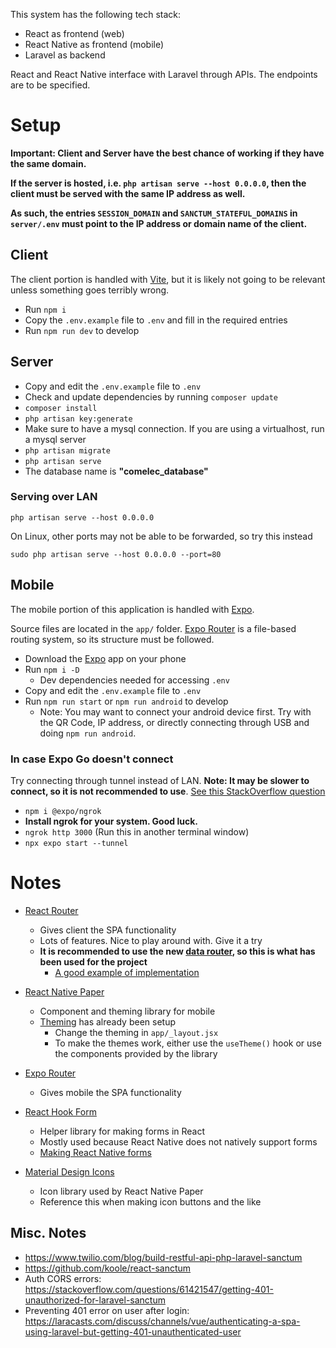 This system has the following tech stack:

- React as frontend (web)
- React Native as frontend (mobile)
- Laravel as backend

React and React Native interface with Laravel through APIs. The endpoints are to be specified.

# Setup

**Important: Client and Server have the best chance of working if they have the same domain.**

**If the server is hosted, i.e. `php artisan serve --host 0.0.0.0`, then the client must be served with the same IP address as well.**

**As such, the entries `SESSION_DOMAIN` and `SANCTUM_STATEFUL_DOMAINS` in `server/.env` must point to the IP address or domain name of the client.**

## Client

The client portion is handled with [Vite](https://vitejs.dev/guide/), but it is likely not going to be relevant unless something goes terribly wrong.

- Run `npm i`
- Copy the `.env.example` file to `.env` and fill in the required entries
- Run `npm run dev` to develop

## Server

- Copy and edit the `.env.example` file to `.env`
- Check and update dependencies by running `composer update`
- `composer install`
- `php artisan key:generate`
- Make sure to have a mysql connection. If you are using a virtualhost, run a mysql server
- `php artisan migrate`
- `php artisan serve`
- The database name is **"comelec_database"**

### Serving over LAN

`php artisan serve --host 0.0.0.0`

On Linux, other ports may not be able to be forwarded, so try this instead

`sudo php artisan serve --host 0.0.0.0 --port=80`

## Mobile

The mobile portion of this application is handled with [Expo](https://docs.expo.dev/).

Source files are located in the `app/` folder. [Expo Router](https://expo.github.io/router/docs/features/routing) is a file-based routing system, so its structure must be followed.

- Download the [Expo](https://play.google.com/store/apps/details?id=host.exp.exponent) app on your phone
- Run `npm i -D`
  - Dev dependencies needed for accessing `.env`
- Copy and edit the `.env.example` file to `.env`
- Run `npm run start` or `npm run android` to develop
  - Note: You may want to connect your android device first. Try with the QR Code, IP address, or directly connecting through USB and doing `npm run android`.

### In case Expo Go doesn't connect

Try connecting through tunnel instead of LAN. **Note: It may be slower to connect, so it is not recommended to use**. [See this StackOverflow question](https://stackoverflow.com/questions/66766591/expo-error-starting-tunnel-failed-to-install-expo-ngrok2-4-3-globally)

- `npm i @expo/ngrok`
- **Install ngrok for your system. Good luck.**
- `ngrok http 3000` (Run this in another terminal window)
- `npx expo start --tunnel`

# Notes

- [React Router](https://reactrouter.com/en/main/start/tutorial)
  - Gives client the SPA functionality
  - Lots of features. Nice to play around with. Give it a try
  - **It is recommended to use the new [data router](https://reactrouter.com/en/main/routers/create-browser-router), so this is what has been used for the project**
    - [A good example of implementation](https://github.com/remix-run/react-router/blob/dev/examples/data-router/src/app.tsx)

- [React Native Paper](https://callstack.github.io/react-native-paper/)
  - Component and theming library for mobile
  - [Theming](https://callstack.github.io/react-native-paper/docs/guides/theming) has already been setup
    - Change the theming in `app/_layout.jsx`
    - To make the themes work, either use the `useTheme()` hook or use the components provided by the library

- [Expo Router](https://expo.github.io/router/docs)
  - Gives mobile the SPA functionality

- [React Hook Form](https://react-hook-form.com/get-started)
  - Helper library for making forms in React
  - Mostly used because React Native does not natively support forms
  - [Making React Native forms](https://react-hook-form.com/get-started#ReactNative)

- [Material Design Icons](https://materialdesignicons.com)
  - Icon library used by React Native Paper
  - Reference this when making icon buttons and the like

## Misc. Notes

- https://www.twilio.com/blog/build-restful-api-php-laravel-sanctum
- https://github.com/koole/react-sanctum
- Auth CORS errors: https://stackoverflow.com/questions/61421547/getting-401-unauthorized-for-laravel-sanctum
- Preventing 401 error on user after login: https://laracasts.com/discuss/channels/vue/authenticating-a-spa-using-laravel-but-getting-401-unauthenticated-user

